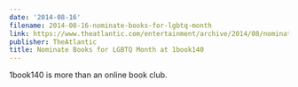 ```yaml
---
date: '2014-08-16'
filename: 2014-08-16-nominate-books-for-lgbtq-month
link: https://www.theatlantic.com/entertainment/archive/2014/08/nominate-books-for-lgbtq-fiction-month-at-1book140/378634/?utm_source=feed
publisher: TheAtlantic
title: Nominate Books for LGBTQ Month at 1book140
---
```


1book140 is more than an online book club.
